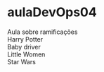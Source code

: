 # aulaDevOps04
Aula sobre ramificações<br>
Harry Potter<br>
Baby driver<br>
Little Women<br>
Star Wars<br>
